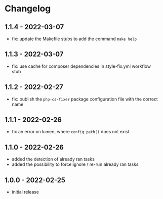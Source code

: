 # Changelog

## 1.1.4 - 2022-03-07

- fix: update the Makefile stubs to add the command `make help`

## 1.1.3 - 2022-03-07

- fix: use cache for composer dependencies in style-fix.yml workflow stub

## 1.1.2 - 2022-02-27

- fix: publish the `php-cs-fixer` package configuration file with the correct name

## 1.1.1 - 2022-02-26

- fix an error on lumen, where `config_path()` does not exist

## 1.1.0 - 2022-02-26

- added the detection of already ran tasks
- added the possibility to force ignore / re-run already ran tasks

## 1.0.0 - 2022-02-25

- initial release
